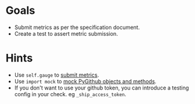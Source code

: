 # Goals

- Submit metrics as per the specification document.
- Create a test to assert metric submission.

# Hints

- Use `self.gauge` to [submit metrics](https://docs.datadoghq.com/developers/metrics/gauges/).
- Use `import mock` to [mock PyGithub objects and methods](https://docs.python.org/3/library/unittest.mock.html#).
- If you don't want to use your github token, you can introduce a testing config in your check. eg `_ship_access_token`.

